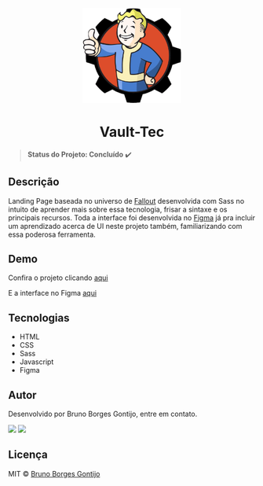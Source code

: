<div align="center">
    <a href="https://bruno2077.github.io/vault-tec/index.html" >
      <img src="./assets/imgs/vaultboy.png" style="width: 200px;"alt="Vault-tec">
    </a>

# Vault-Tec

</div>

> **Status do Projeto: Concluído** :heavy_check_mark:

## Descrição
Landing Page baseada no universo de [Fallout](https://pt.wikipedia.org/wiki/Fallout_(s%C3%A9rie)) desenvolvida com Sass no intuito de aprender mais sobre essa tecnologia, frisar a sintaxe e os principais recursos. Toda a interface foi desenvolvida no [Figma](https://www.figma.com/file/ozpE1CoOMq2qXgjwt5MXaX/Vault-tec?node-id=0%3A1) já pra incluir um aprendizado acerca de UI neste projeto também, familiarizando com essa poderosa ferramenta.

## Demo
Confira o projeto clicando [aqui](https://bruno2077.github.io/vault-tec/index.html)

E a interface no Figma [aqui](https://www.figma.com/file/ozpE1CoOMq2qXgjwt5MXaX/Vault-tec?node-id=0%3A1)

## Tecnologias

- HTML
- CSS
- Sass
- Javascript
- Figma

## Autor
Desenvolvido por Bruno Borges Gontijo, entre em contato.

[<img src="https://img.shields.io/badge/linkedin-%230077B5.svg?&style=for-the-badge&logo=linkedin&logoColor=white" />](https://www.linkedin.com/in/bruno2077/) [<img src="https://img.shields.io/badge/Microsoft_Outlook-0078D4?style=for-the-badge&logo=microsoft-outlook&logoColor=white "/>](mailto:assembleia23@hotmail.com)

## Licença
MIT © [Bruno Borges Gontijo](https://bruno2077.github.io)